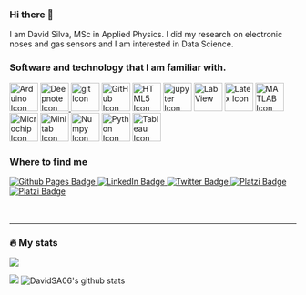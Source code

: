 ### Hi there 👋 

I am David Silva, MSc in Applied Physics. I did my research on electronic noses and gas sensors and I am interested in Data Science.

### Software and technology that I am familiar with.
      
<div id="icons">
  <img src="https://cdn.jsdelivr.net/gh/devicons/devicon/icons/arduino/arduino-original.svg" width="50" height="50" alt="Arduino Icon"/>
  <a href="https://deepnote.com/@david-silva-apango">
    <img src="https://avatars.githubusercontent.com/u/45339858?s=200&v=4" width="50" height="50"  alt="Deepnote Icon"/>
  </a>
  <img src="https://cdn.jsdelivr.net/gh/devicons/devicon/icons/git/git-original.svg" width="50" height="50" alt="git Icon"/>
  <img src="https://cdn.jsdelivr.net/gh/devicons/devicon/icons/github/github-original.svg" width="50" height="50" alt="GitHub Icon"/>
  <img src="https://cdn.jsdelivr.net/gh/devicons/devicon/icons/html5/html5-original.svg" width="50" height="50" alt="HTML5 Icon"/>
  <img src="https://cdn.jsdelivr.net/gh/devicons/devicon/icons/jupyter/jupyter-original.svg" width="50" height="50" alt="jupyter Icon"/>
  <img src="https://cdn.jsdelivr.net/gh/devicons/devicon/icons/labview/labview-original-wordmark.svg" width="50" height="50" alt="LabView"/>
  <img src="https://cdn.jsdelivr.net/gh/devicons/devicon/icons/latex/latex-original.svg" width="50" height="50" alt="Latex Icon"/>
  <img src="https://cdn.jsdelivr.net/gh/devicons/devicon/icons/matlab/matlab-original.svg" width="50" height="50" alt="MATLAB Icon"/>
  <img src="https://companieslogo.com/img/orig/MCHP-167156da.png?t=1648759881" width="50" height="50" alt="Microchip Icon"/>
  <img src="https://cdn.jsdelivr.net/gh/devicons/devicon/icons/minitab/minitab-original.svg" width="50" height="50" alt="Minitab Icon"/>
  <img src="https://cdn.jsdelivr.net/gh/devicons/devicon/icons/numpy/numpy-original.svg" width="50" height="50" alt="Numpy Icon"/>
  <img src="https://cdn.jsdelivr.net/gh/devicons/devicon/icons/python/python-original.svg" width="50" height="50" alt="Python Icon"/>
  <a href="https://public.tableau.com/app/profile/david.silva2663">
    <img src="https://cdn.worldvectorlogo.com/logos/tableau-software.svg" width="50" height="50" alt="Tableau Icon"/>
  </a>
<div>

### Where to find me

<div id="badges">
  <a href="https://davidsa06.github.io/">
    <img src="https://img.shields.io/badge/GitHub%20Pages-222222?style=for-the-badge&logo=GitHub%20Pages&logoColor=white" alt="Github Pages Badge"/>
  </a>
  <a href="https://www.linkedin.com/in/david-silva-apango-60553714a/">
    <img src="https://img.shields.io/badge/LinkedIn-blue?style=for-the-badge&logo=linkedin&logoColor=white" alt="LinkedIn Badge"/>
  </a>
  <a href="https://twitter.com/DavidSA06">
    <img src="https://img.shields.io/badge/Twitter-1DA1F2?style=for-the-badge&logo=twitter&logoColor=white" alt="Twitter Badge"/>
  </a>
  <a href="https://twitter.com/DavidSA06">
    <img src="https://img.shields.io/badge/Platzi-98CA3F?style=for-the-badge&logo=platzi&logoColor=white" alt="Platzi Badge"/>
  </a>
  <a href="johzu.com">
    <img src="https://img.shields.io/badge/website-000000?style=for-the-badge&logo=About.me&logoColor=white" alt="Platzi Badge"/>
  </a> 
  <br><br>
  <img src="https://komarev.com/ghpvc/?username=DavidSA06&style=flat-square&color=blue" alt=""/>
  <img src="https://img.shields.io/badge/GIT%20STARS-ranking-red" alt=""/>
</div>

<hr>

### 🔥 My stats

<img src="https://github-readme-stats.vercel.app/api/top-langs/?username=DavidSA06&theme=tokyonight&layout=compact"/>

<img src="https://github-readme-streak-stats.herokuapp.com/?user=DavidSA06&theme=tokyonight"/>  ![DavidSA06's github stats](https://github-readme-stats.vercel.app/api?username=DavidSA06&show_icons=true&theme=tokyonight)

<!--
**DavidSA06/DavidSA06** is a ✨ _special_ ✨ repository because its `README.md` (this file) appears on your GitHub profile.

Here are some ideas to get you started:

- 🔭 I’m currently working on ...
- 🌱 I’m currently learning ...
- 👯 I’m looking to collaborate on ...
- 🤔 I’m looking for help with ...
- 💬 Ask me about ...
- 📫 How to reach me: ...
- 😄 Pronouns: ...
- ⚡ Fun fact: ...
-->

